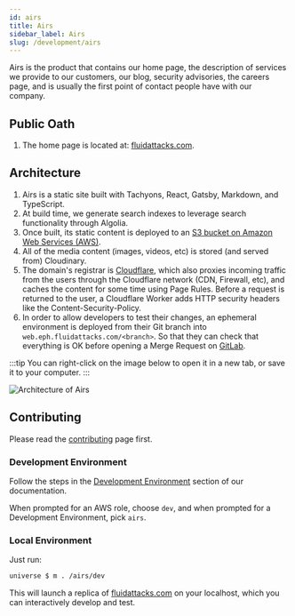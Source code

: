 ```yaml
---
id: airs
title: Airs
sidebar_label: Airs
slug: /development/airs
---
```


Airs is the product that contains our home page,
the description of services we provide to our customers,
our blog,
security advisories,
the careers page,
and is usually the first point of contact people have with our company.

## Public Oath

1. The home page is located at:
   [fluidattacks.com](https://fluidattacks.com/).

## Architecture

1. Airs is a static site
   built with Tachyons,
   React,
   Gatsby,
   Markdown,
   and TypeScript.
1. At build time,
   we generate search indexes to leverage search functionality through Algolia.
1. Once built,
   its static content is deployed to an
   [S3 bucket on Amazon Web Services (AWS)](/development/stack/aws/s3).
1. All of the media content (images, videos, etc)
   is stored (and served from) Cloudinary.
1. The domain's registrar is [Cloudflare](/development/stack/cloudflare),
   which also proxies incoming traffic from the users
   through the Cloudflare network (CDN, Firewall, etc),
   and caches the content for some time using Page Rules.
   Before a request is returned to the user,
   a Cloudflare Worker adds HTTP security headers like the Content-Security-Policy.
1. In order to allow developers to test their changes,
   an ephemeral environment is deployed from their Git branch
   into `web.eph.fluidattacks.com/<branch>`.
   So that they can check that everything is OK
   before opening a Merge Request on [GitLab](/development/stack/gitlab).

:::tip
You can right-click on the image below
to open it in a new tab,
or save it to your computer.
:::

![Architecture of Airs](./airs-arch.dot.svg)

## Contributing

Please read the
[contributing](/development/contributing) page first.

### Development Environment

Follow the steps in the
[Development Environment](/talent/engineering/onboarding#environment)
section of our documentation.

When prompted for an AWS role, choose `dev`,
and when prompted for a Development Environment, pick `airs`.

### Local Environment

Just run:

```sh
universe $ m . /airs/dev
```

This will launch a replica of [fluidattacks.com](https://fluidattacks.com)
on your localhost,
which you can interactively develop and test.
